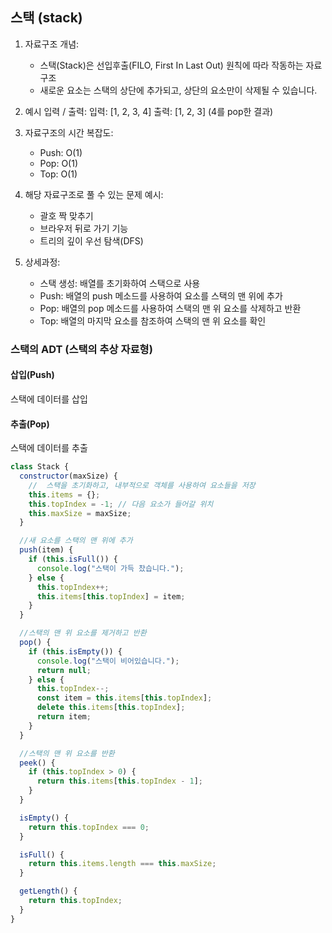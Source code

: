 ## 스택 (stack)

1. 자료구조 개념:

   - 스택(Stack)은 선입후출(FILO, First In Last Out) 원칙에 따라 작동하는 자료구조
   - 새로운 요소는 스택의 상단에 추가되고, 상단의 요소만이 삭제될 수 있습니다.

2. 예시 입력 / 출력:
   입력: [1, 2, 3, 4]
   출력: [1, 2, 3] (4를 pop한 결과)

3. 자료구조의 시간 복잡도:

   - Push: O(1)
   - Pop: O(1)
   - Top: O(1)

4. 해당 자료구조로 풀 수 있는 문제 예시:

   - 괄호 짝 맞추기
   - 브라우저 뒤로 가기 기능
   - 트리의 깊이 우선 탐색(DFS)

5. 상세과정:
   - 스택 생성: 배열를 초기화하여 스택으로 사용
   - Push: 배열의 push 메소드를 사용하여 요소를 스택의 맨 위에 추가
   - Pop: 배열의 pop 메소드를 사용하여 스택의 맨 위 요소를 삭제하고 반환
   - Top: 배열의 마지막 요소를 참조하여 스택의 맨 위 요소를 확인

### 스택의 ADT (스택의 추상 자료형)

#### 삽입(Push)

스택에 데이터를 삽입

#### 추출(Pop)

스택에 데이터를 추출

```js
class Stack {
  constructor(maxSize) {
    //  스택을 초기화하고, 내부적으로 객체를 사용하여 요소들을 저장
    this.items = {};
    this.topIndex = -1; // 다음 요소가 들어갈 위치
    this.maxSize = maxSize;
  }

  //새 요소를 스택의 맨 위에 추가
  push(item) {
    if (this.isFull()) {
      console.log("스택이 가득 찼습니다.");
    } else {
      this.topIndex++;
      this.items[this.topIndex] = item;
    }
  }

  //스택의 맨 위 요소를 제거하고 반환
  pop() {
    if (this.isEmpty()) {
      console.log("스택이 비어있습니다.");
      return null;
    } else {
      this.topIndex--;
      const item = this.items[this.topIndex];
      delete this.items[this.topIndex];
      return item;
    }
  }

  //스택의 맨 위 요소를 반환
  peek() {
    if (this.topIndex > 0) {
      return this.items[this.topIndex - 1];
    }
  }

  isEmpty() {
    return this.topIndex === 0;
  }

  isFull() {
    return this.items.length === this.maxSize;
  }

  getLength() {
    return this.topIndex;
  }
}
```
